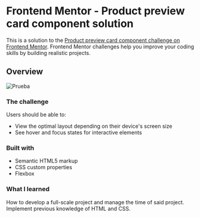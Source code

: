# Frontend Mentor - Product preview card component solution

This is a solution to the [Product preview card component challenge on Frontend Mentor](https://www.frontendmentor.io/challenges/product-preview-card-component-GO7UmttRfa). Frontend Mentor challenges help you improve your coding skills by building realistic projects. 

## Overview

![Prueba](https://user-images.githubusercontent.com/54075687/176247042-838b7141-c1c8-4164-9d5d-15ecf3147fde.png)


### The challenge

Users should be able to:

- View the optimal layout depending on their device's screen size
- See hover and focus states for interactive elements

### Built with

- Semantic HTML5 markup
- CSS custom properties
- Flexbox

### What I learned

How to develop a full-scale project and manage the time of said project. Implement previous knowledge of HTML and CSS.
